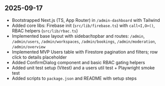 ## 2025-09-17

- Bootstrapped Next.js (TS, App Router) in `/admin-dashboard` with Tailwind
- Added core libs: Firebase init (`src/lib/firebase.ts`) with `call<I,O>()`, RBAC helpers (`src/lib/rbac.ts`)
- Implemented base layout with sidebar/topbar and routes: `/admin`, `/admin/users`, `/admin/workspaces`, `/admin/bookings`, `/admin/moderation`, `/admin/overview`
- Implemented MVP Users table with Firestore pagination and filters; row click to details placeholder
- Added ConfirmDialog component and basic RBAC gating helpers
- Added unit test setup (Vitest) and a users util test + Playwright smoke test
- Added scripts to `package.json` and README with setup steps


